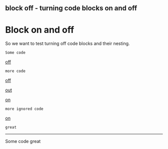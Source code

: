 block off - turning code blocks on and off
---
# Block on and off

So we want to test turning off code blocks and their nesting. 

    Some code

[off](# "block:")

    more code

[off](# "block:")

[out](# "save:")

[on](# "block:")

    more ignored code

[on](# "block:")

    great
---
Some code
great
